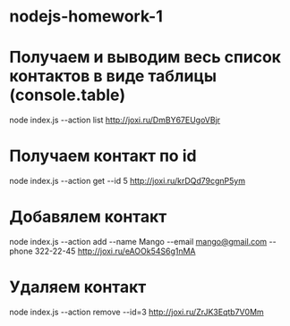# nodejs-homework-1

# Получаем и выводим весь список контактов в виде таблицы (console.table)

node index.js --action list
http://joxi.ru/DmBY67EUgoVBjr

# Получаем контакт по id

node index.js --action get --id 5
http://joxi.ru/krDQd79cgnP5ym

# Добавялем контакт

node index.js --action add --name Mango --email mango@gmail.com --phone 322-22-45
http://joxi.ru/eAOOk54S6g1nMA

# Удаляем контакт

node index.js --action remove --id=3
http://joxi.ru/ZrJK3Eqtb7V0Mm

